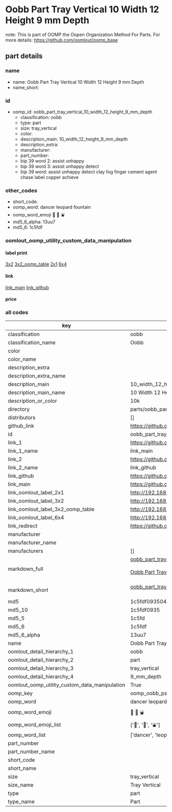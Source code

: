 # Oobb Part Tray Vertical 10 Width 12 Height 9 mm Depth  

note: This is part of OOMP the Oopen Organization Method For Parts. For more details: https://github.com/oomlout/oomp_base

##  part details
  







### name
* name: Oobb Part Tray Vertical 10 Width 12 Height 9 mm Depth
* name_short: 
### id
* oomp_id: oobb_part_tray_vertical_10_width_12_height_9_mm_depth
  * classification: oobb
  * type: part
  * size: tray_vertical
  * color: 
  * description_main: 10_width_12_height_9_mm_depth
  * description_extra: 
  * manufacturer: 
  * part_number: 
  * bip 39 word 2: assist unhappy
  * bip 39 word 3: assist unhappy detect
  * bip 39 word: assist unhappy detect clay fog finger cement agent chase label copper achieve

### other_codes
* short_code: 
* oomp_word: dancer leopard fountain
* oomp_word_emoji :dancer: :leopard: :fountain:
* md5_6_alpha: 13uu7
* md5_6: 1c5fdf






### oomlout_oomp_utility_custom_data_manipulation
#### label print
[3x2](http://192.168.1.245:1112/?label=oomp%2013uu7)
[3x2_oomp_table](http://192.168.1.108:1112/?label=oomp%2013uu7)
[2x1](http://192.168.1.242:1112/?label=oomp%2013uu7)
[6x4](http://192.168.1.55:1112/?label=oomp%2013uu7)    

#### link

[link_main](https://github.com/oomlout/oomlout_oomp_version_1_messy/tree/main/parts/oobb_part_tray_vertical_10_width_12_height_9_mm_depth) [link_github](https://github.com/oomlout/oomlout_oomp_version_1_messy/tree/main/parts/oobb_part_tray_vertical_10_width_12_height_9_mm_depth)                             

#### price







### all codes 
| key | value |  
| --- | --- |  
| classification | oobb |  
| classification_name | Oobb |  
| color |  |  
| color_name |  |  
| description_extra |  |  
| description_extra_name |  |  
| description_main | 10_width_12_height_9_mm_depth |  
| description_main_name | 10 Width 12 Height 9 mm Depth |  
| description_or_color | 10k |  
| directory | parts/oobb_part_tray_vertical_10_width_12_height_9_mm_depth |  
| distributors | [] |  
| github_link | https://github.com/oomlout/oomlout_oomp_part_src/tree/main/parts/oobb_part_tray_vertical_10_width_12_height_9_mm_depth |  
| id | oobb_part_tray_vertical_10_width_12_height_9_mm_depth |  
| link_1 | https://github.com/oomlout/oomlout_oomp_version_1_messy/tree/main/parts/oobb_part_tray_vertical_10_width_12_height_9_mm_depth |  
| link_1_name | link_main |  
| link_2 | https://github.com/oomlout/oomlout_oomp_version_1_messy/tree/main/parts/oobb_part_tray_vertical_10_width_12_height_9_mm_depth |  
| link_2_name | link_github |  
| link_github | https://github.com/oomlout/oomlout_oomp_version_1_messy/tree/main/parts/oobb_part_tray_vertical_10_width_12_height_9_mm_depth |  
| link_main | https://github.com/oomlout/oomlout_oomp_version_1_messy/tree/main/parts/oobb_part_tray_vertical_10_width_12_height_9_mm_depth |  
| link_oomlout_label_2x1 | http://192.168.1.242:1112/?label=oomp%2013uu7 |  
| link_oomlout_label_3x2 | http://192.168.1.245:1112/?label=oomp%2013uu7 |  
| link_oomlout_label_3x2_oomp_table | http://192.168.1.108:1112/?label=oomp%2013uu7 |  
| link_oomlout_label_6x4 | http://192.168.1.55:1112/?label=oomp%2013uu7 |  
| link_redirect | https://github.com/oomlout/oomlout_oomp_version_1_messy/tree/main/parts/oobb_part_tray_vertical_10_width_12_height_9_mm_depth |  
| manufacturer |  |  
| manufacturer_name |  |  
| manufacturers | [] |  
| markdown_full | [oobb_part_tray_vertical_10_width_12_height_9_mm_depth](none)<br>[](none)<br>[Oobb Part Tray Vertical 10 Width 12 Height 9 Mm Depth](none)<br><br> |  
| markdown_short | [oobb_part_tray_vertical_10_width_12_height_9_mm_depth](none)<br><br> |  
| md5 | 1c5fdf093504e4a55bad22a278fb506e |  
| md5_10 | 1c5fdf0935 |  
| md5_5 | 1c5fd |  
| md5_6 | 1c5fdf |  
| md5_6_alpha | 13uu7 |  
| name | Oobb Part Tray Vertical 10 Width 12 Height 9 mm Depth |  
| oomlout_detail_hierarchy_1 | oobb |  
| oomlout_detail_hierarchy_2 | part |  
| oomlout_detail_hierarchy_3 | tray_vertical |  
| oomlout_detail_hierarchy_4 | 9_mm_depth |  
| oomlout_oomp_utility_custom_data_manipulation | True |  
| oomp_key | oomp_oobb_part_tray_vertical_10_width_12_height_9_mm_depth |  
| oomp_word | dancer leopard fountain |  
| oomp_word_emoji | :dancer: :leopard: :fountain: |  
| oomp_word_emoji_list | [':dancer:', ':leopard:', ':fountain:'] |  
| oomp_word_list | ['dancer', 'leopard', 'fountain'] |  
| part_number |  |  
| part_number_name |  |  
| short_code |  |  
| short_name |  |  
| size | tray_vertical |  
| size_name | Tray Vertical |  
| type | part |  
| type_name | Part |  
